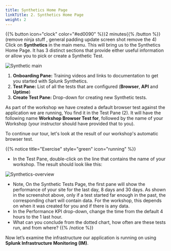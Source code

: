 ```yaml
---
title: Synthetics Home Page
linkTitle: 2. Synthetics Home Page
weight: 2
---
```


{{% button icon="clock" color="#ed0090" %}}2 minutes{{% /button %}}
(remove ninja stuff , general padding update screen shot remove the 4)
Click on **Synthetics** in the main menu. This will bring us to the Synthetics Home Page. It has 3 distinct sections that provide either useful information or allow you to pick or create a Synthetic Test.

![Synthetic main](../images/synthetics-main.png)

1. **Onboarding Pane:** Training videos and links to documentation to get you started with Splunk Synthetics.
2. **Test Pane:** List of all the tests that are configured (**Browser**, **API** and **Uptime**)
3. **Create Test Pane:** Drop-down for creating new Synthetic tests.

As part of the workshop we have created a default browser test against the application we are running, You find it in the Test Pane (2). It will have the following name **Workshop Browser Test for**, followed by the name of your Workshop (your instructor should have provided that to you).

To continue our tour, let's look at the result of our workshop's automatic browser test.  

{{% notice title="Exercise" style="green" icon="running" %}}

* In the Test Pane, double-click on the line that contains the name of your workshop. The result should look like this:

![Synthetics-overview](../images/synthetics-test-overview.png)

* Note, On the Synthetic Tests Page, the first pane will show the performance of your site for the last day, 8 days and 30 days. As shown in the screenshot above, only if a test started far enough in the past, the corresponding chart will contain data. For the workshop, this depends on when it was created for you and if there is any data.
* In the Performance KPI drop-down, change the time from the default 4 hours to the 1 last hour.  
* What can you conclude from the dotted chart, how often are these tests run, and from where?
{{% /notice %}}

Now let’s examine the infrastructure our application is running on using **Splunk Infrastructure Monitoring (IM)**.
